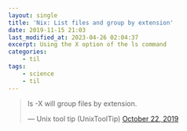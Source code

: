 ```yaml
---
layout: single
title: 'Nix: List files and group by extension'
date: 2019-11-15 21:03
last_modified_at: 2023-04-26 02:04:37
excerpt: Using the X option of the ls command
categories:
    - til
tags:
    - science
    - til
---
```


<blockquote class="twitter-tweet">
<p lang="en" dir="ltr">ls -X will group files by extension.</p>
&mdash; Unix tool tip (UnixToolTip)
<a href="https://twitter.com/UnixToolTip/status/1186683691642298368">October 22, 2019</a>
</blockquote>
<script async src="https://platform.twitter.com/widgets.js" charset="utf-8"></script>
